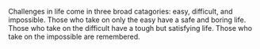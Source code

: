 Challenges in life come in three broad catagories: easy, difficult, and impossible. Those who take on only the easy have a safe and boring life. Those who take on the difficult have a tough but satisfying life. Those who take on the impossible are remembered. 
